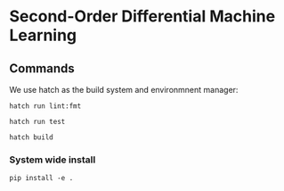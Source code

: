 # Second-Order Differential Machine Learning

## Commands

We use hatch as the build system and environmnent manager:

`hatch run lint:fmt`

`hatch run test`

`hatch build`

### System wide install
`pip install -e .`
